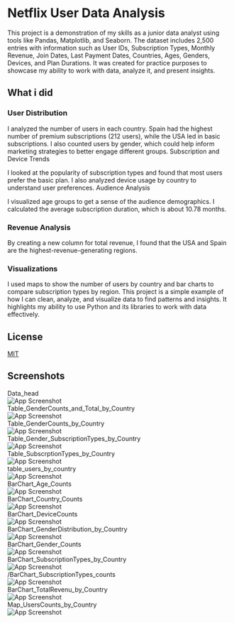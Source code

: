 # Netflix User Data Analysis


This project is a demonstration of my skills as a junior data analyst using tools like Pandas, Matplotlib, and Seaborn. The dataset includes 2,500 entries with information such as User IDs, Subscription Types, Monthly Revenue, Join Dates, Last Payment Dates, Countries, Ages, Genders, Devices, and Plan Durations. It was created for practice purposes to showcase my ability to work with data, analyze it, and present insights.

## What i did

### User Distribution

I analyzed the number of users in each country. Spain had the highest number of premium subscriptions (212 users), while the USA led in basic subscriptions.
I also counted users by gender, which could help inform marketing strategies to better engage different groups.
Subscription and Device Trends

I looked at the popularity of subscription types and found that most users prefer the basic plan.
I also analyzed device usage by country to understand user preferences.
Audience Analysis

I visualized age groups to get a sense of the audience demographics.
I calculated the average subscription duration, which is about 10.78 months.

### Revenue Analysis

By creating a new column for total revenue, I found that the USA and Spain are the highest-revenue-generating regions.
### Visualizations

I used maps to show the number of users by country and bar charts to compare subscription types by region.
This project is a simple example of how I can clean, analyze, and visualize data to find patterns and insights. It highlights my ability to use Python and its libraries to work with data effectively.

## License

[MIT](https://choosealicense.com/licenses/mit/)


## Screenshots
Data_head <br>
![App Screenshot](https://github.com/risyouss/Netflix-User-Data-Analysis/blob/main/net_vis/Data_head.png)<br>
Table_GenderCounts_and_Total_by_Country <br>
![App Screenshot](https://github.com/risyouss/Netflix-User-Data-Analysis/blob/main/net_vis/Table_GenderCounts_and_Total_by_Country.png)<br>
Table_GenderCounts_by_Country <br>
![App Screenshot](https://github.com/risyouss/Netflix-User-Data-Analysis/blob/main/net_vis/Table_GenderCounts_by_Country.png)<br>
Table_Gender_SubscriptionTypes_by_Country<br>
![App Screenshot](https://github.com/risyouss/Netflix-User-Data-Analysis/blob/main/net_vis/Table_Gender_SubscriptionTypes_by_Country.png)<br>
Table_SubscrptionTypes_by_Country<br>
![App Screenshot](https://github.com/risyouss/Netflix-User-Data-Analysis/blob/main/net_vis/Table_SubscrptionTypes_by_Country.png)<br>
table_users_by_country<br>
![App Screenshot](https://github.com/risyouss/Netflix-User-Data-Analysis/blob/main/net_vis/table_users_by_country)<br>
BarChart_Age_Counts<br>
![App Screenshot](https://github.com/risyouss/Netflix-User-Data-Analysis/blob/main/net_vis/BarChart_Age_Counts.png)<br>
BarChart_Country_Counts<br>
![App Screenshot](https://github.com/risyouss/Netflix-User-Data-Analysis/blob/main/net_vis/BarChart_Country_Counts.png)<br>
BarChart_DeviceCounts<br>
![App Screenshot](https://github.com/risyouss/Netflix-User-Data-Analysis/blob/main/net_vis/BarChart_DeviceCounts.png)<br>
BarChart_GenderDistribution_by_Country<br>
![App Screenshot](https://github.com/risyouss/Netflix-User-Data-Analysis/blob/main/net_vis/BarChart_GenderDistribution_by_Country.png)<br>
BarChart_Gender_Counts<br>
![App Screenshot](https://github.com/risyouss/Netflix-User-Data-Analysis/blob/main/net_vis/BarChart_Gender_Counts.png)<br>
BarChart_SubscriptionTypes_by_Country<br>
![App Screenshot](https://github.com/risyouss/Netflix-User-Data-Analysis/blob/main/net_vis/BarChart_SubscriptionTypes_by_Country.png)<br>
/BarChart_SubscriptionTypes_counts<br>
![App Screenshot](https://github.com/risyouss/Netflix-User-Data-Analysis/blob/main/net_vis/BarChart_SubscriptionTypes_counts.png)<br>
BarChart_TotalRevenu_by_Country<br>
![App Screenshot](https://github.com/risyouss/Netflix-User-Data-Analysis/blob/main/net_vis/BarChart_TotalRevenu_by_Country.png)<br>
Map_UsersCounts_by_Country<br>
![App Screenshot](https://github.com/risyouss/Netflix-User-Data-Analysis/blob/main/net_vis/Map_UsersCounts_by_Country.png)<br>

